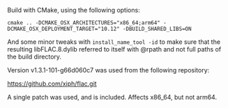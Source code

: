 Build with CMake, using the following options:

```
cmake .. -DCMAKE_OSX_ARCHITECTURES="x86_64;arm64" -DCMAKE_OSX_DEPLOYMENT_TARGET="10.12" -DBUILD_SHARED_LIBS=ON
```

And some minor tweaks with `install_name_tool -id` to make sure that the
resulting libFLAC.8.dylib referred to itself with @rpath and not full
paths of the build directory.

Version v1.3.1-101-g66d060c7 was used from the following repository:

https://github.com/xiph/flac.git

A single patch was used, and is included. Affects x86_64, but not arm64.
